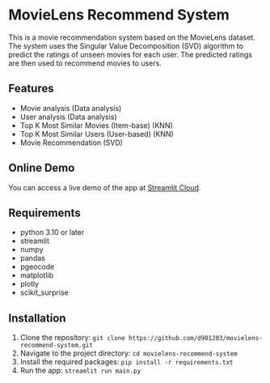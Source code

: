 # MovieLens Recommend System
This is a movie recommendation system based on the MovieLens dataset. The system uses the Singular Value Decomposition (SVD) algorithm to predict the ratings of unseen movies for each user. The predicted ratings are then used to recommend movies to users.

## Features
* Movie analysis (Data analysis)
* User analysis (Data analysis)
* Top K Most Similar Movies (Item-base) (KNN)
* Top K Most Similar Users (User-based) (KNN)
* Movie Recommendation (SVD)

## Online Demo
You can access a live demo of the app at [Streamlit Cloud](https://movielens-recommend-system.streamlit.app/).

## Requirements
* python 3.10 or later
* streamlit
* numpy
* pandas
* pgeocode
* matplotlib
* plotly
* scikit_surprise

## Installation
1. Clone the repository: `git clone https://github.com/d901203/movielens-recommend-system.git`
2. Navigate to the project directory: `cd movielens-recommend-system`
3. Install the required packages: `pip install -r requirements.txt`
4. Run the app: `streamlit run main.py`